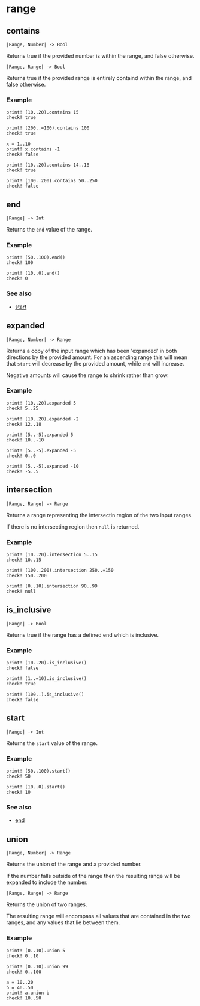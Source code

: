 # range

## contains

```kototype
|Range, Number| -> Bool
```

Returns true if the provided number is within the range, and false otherwise.

```kototype
|Range, Range| -> Bool
```

Returns true if the provided range is entirely containd within the range, 
and false otherwise.

### Example

```koto
print! (10..20).contains 15
check! true

print! (200..=100).contains 100
check! true

x = 1..10
print! x.contains -1
check! false

print! (10..20).contains 14..18
check! true

print! (100..200).contains 50..250
check! false
```

## end

```kototype
|Range| -> Int
```

Returns the `end` value of the range.

### Example

```koto
print! (50..100).end()
check! 100

print! (10..0).end()
check! 0
```

### See also

- [start](#start)

## expanded

```kototype
|Range, Number| -> Range
```

Returns a copy of the input range which has been 'expanded' in both directions
by the provided amount. For an ascending range this will mean that `start` will
decrease by the provided amount, while `end` will increase.

Negative amounts will cause the range to shrink rather than grow.

### Example

```koto
print! (10..20).expanded 5
check! 5..25

print! (10..20).expanded -2
check! 12..18

print! (5..-5).expanded 5
check! 10..-10

print! (5..-5).expanded -5
check! 0..0

print! (5..-5).expanded -10
check! -5..5
```

## intersection

```kototype
|Range, Range| -> Range
```

Returns a range representing the intersectin region of the two input ranges.

If there is no intersecting region then `null` is returned.

### Example

```koto
print! (10..20).intersection 5..15
check! 10..15

print! (100..200).intersection 250..=150
check! 150..200

print! (0..10).intersection 90..99
check! null
```

## is_inclusive

```kototype
|Range| -> Bool
```

Returns true if the range has a defined end which is inclusive.

### Example

```koto
print! (10..20).is_inclusive()
check! false

print! (1..=10).is_inclusive()
check! true

print! (100..).is_inclusive()
check! false
```

## start

```kototype
|Range| -> Int
```

Returns the `start` value of the range.

### Example

```koto
print! (50..100).start()
check! 50

print! (10..0).start()
check! 10
```

### See also

- [end](#end)

## union

```kototype
|Range, Number| -> Range
```

Returns the union of the range and a provided number.

If the number falls outside of the range then the resulting range will be
expanded to include the number.

```kototype
|Range, Range| -> Range
```

Returns the union of two ranges.

The resulting range will encompass all values that are contained in the two
ranges, and any values that lie between them.

### Example

```koto
print! (0..10).union 5
check! 0..10

print! (0..10).union 99
check! 0..100

a = 10..20
b = 40..50
print! a.union b
check! 10..50
```
